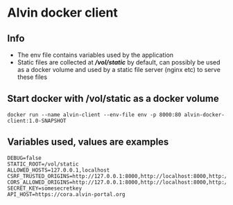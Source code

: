 # Alvin docker client

## Info
* The env file contains variables used by the application
* Static files are collected at ***/vol/static*** by default, can possibly be used as a docker volume and used by a static file server (nginx etc) to serve these files

## Start docker with /vol/static as a docker volume

```
docker run --name alvin-client --env-file env -p 8000:80 alvin-docker-client:1.0-SNAPSHOT
```

## Variables used, values are examples
```
DEBUG=false
STATIC_ROOT=/vol/static
ALLOWED_HOSTS=127.0.0.1,localhost
CSRF_TRUSTED_ORIGINS=http://127.0.0.1:8000,http://localhost:8000,http://localhost:80
CORS_ALLOWED_ORIGINS=http://127.0.0.1:8000,http://localhost:8000,http://localhost:80
SECRET_KEY=somesecretkey
API_HOST=https://cora.alvin-portal.org
```
